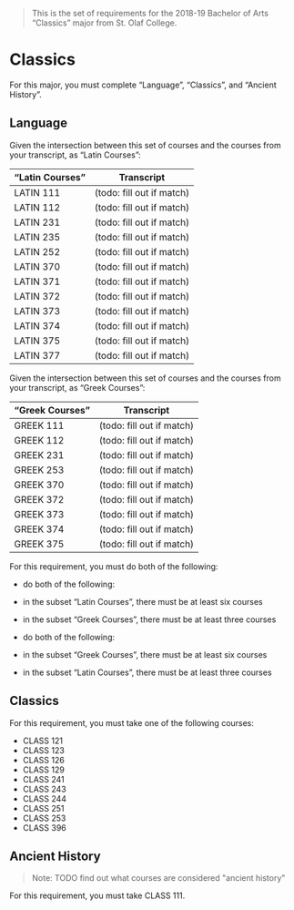 > This is the set of requirements for the 2018-19 Bachelor of Arts “Classics”
> major from St. Olaf College.

# Classics
For this major, you must complete “Language”, “Classics”, and “Ancient History”.

## Language
Given the intersection between this set of courses and the courses from your transcript, as “Latin Courses”:

| “Latin Courses” | Transcript |
| --------------- | ---------- |
| LATIN 111 | (todo: fill out if match) |
| LATIN 112 | (todo: fill out if match) |
| LATIN 231 | (todo: fill out if match) |
| LATIN 235 | (todo: fill out if match) |
| LATIN 252 | (todo: fill out if match) |
| LATIN 370 | (todo: fill out if match) |
| LATIN 371 | (todo: fill out if match) |
| LATIN 372 | (todo: fill out if match) |
| LATIN 373 | (todo: fill out if match) |
| LATIN 374 | (todo: fill out if match) |
| LATIN 375 | (todo: fill out if match) |
| LATIN 377 | (todo: fill out if match) |

Given the intersection between this set of courses and the courses from your transcript, as “Greek Courses”:

| “Greek Courses” | Transcript |
| --------------- | ---------- |
| GREEK 111 | (todo: fill out if match) |
| GREEK 112 | (todo: fill out if match) |
| GREEK 231 | (todo: fill out if match) |
| GREEK 253 | (todo: fill out if match) |
| GREEK 370 | (todo: fill out if match) |
| GREEK 372 | (todo: fill out if match) |
| GREEK 373 | (todo: fill out if match) |
| GREEK 374 | (todo: fill out if match) |
| GREEK 375 | (todo: fill out if match) |

For this requirement, you must do both of the following:

- do both of the following:

- in the subset “Latin Courses”, there must be at least six courses
- in the subset “Greek Courses”, there must be at least three courses

- do both of the following:

- in the subset “Greek Courses”, there must be at least six courses
- in the subset “Latin Courses”, there must be at least three courses




## Classics
For this requirement, you must take one of the following courses:

- CLASS 121
- CLASS 123
- CLASS 126
- CLASS 129
- CLASS 241
- CLASS 243
- CLASS 244
- CLASS 251
- CLASS 253
- CLASS 396


## Ancient History
> Note: TODO find out what courses are considered "ancient history"

For this requirement, you must take CLASS 111.


